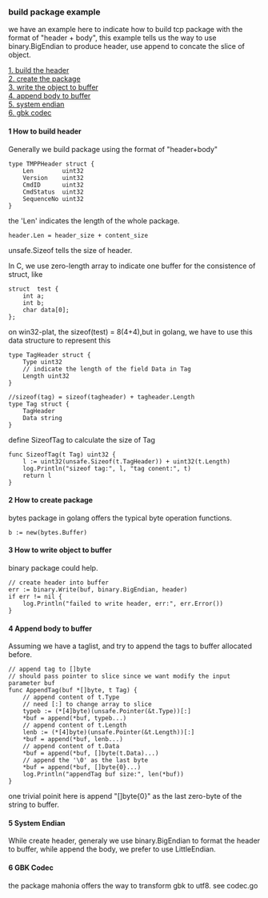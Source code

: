 ### build package example
we have an example here to indicate how to build tcp package with the format of "header + body", this example tells us the way to use binary.BigEndian to produce header, use append to concate the slice of object.


<a href="#anchor_build_header"> 1. build the header </a><br>
<a href="#anchor_create_package"> 2. create the package </a><br>
<a href="#anchor_write_object"> 3. write the object to buffer </a><br>
<a href="#anchor_append_body"> 4. append body to buffer </a><br>
<a href="#anchor_system_endian"> 5. system endian </a><br>
<a href="#anchor_gbk_codec"> 6. gbk codec </a><br>

#### <a name="anchor_build_header">1 How to build header</a>
Generally we build package using the format of "header+body"

>
    type TMPPHeader struct {
	    Len        uint32
	    Version    uint32
	    CmdID      uint32
	    CmdStatus  uint32
	    SequenceNo uint32
	}

the 'Len' indicates the length of the whole package.
> 	
	header.Len = header_size + content_size

unsafe.Sizeof tells the size of header.

In C, we use zero-length array to indicate one buffer for the consistence of struct, like
> 	
	struct  test {
		int a;
		int b;
		char data[0];
	};

on win32-plat, the sizeof(test) = 8(4+4),but in golang, we have to use this data structure to represent this

>
	type TagHeader struct {
		Type uint32
		// indicate the length of the field Data in Tag
		Length uint32
	}
    
	//sizeof(tag) = sizeof(tagheader) + tagheader.Length
    type Tag struct {
	    TagHeader
	    Data string
    }

define SizeofTag to calculate the size of Tag
> 	
	func SizeofTag(t Tag) uint32 {
		l := uint32(unsafe.Sizeof(t.TagHeader)) + uint32(t.Length)
		log.Println("sizeof tag:", l, "tag conent:", t)
		return l
	}

	
#### <a name="anchor_create_package">2 How to create package</a>
bytes package in golang offers the typical byte operation functions.
> 	
	b := new(bytes.Buffer)


#### <a name="anchor_write_object">3 How to write object to buffer</a>
binary package could help.
> 	
	// create header into buffer
	err := binary.Write(buf, binary.BigEndian, header)
	if err != nil {
		log.Println("failed to write header, err:", err.Error())
	}
	
	
#### <a name="anchor_append_body">4 Append body to buffer</a>
Assuming we have a taglist, and try to append the tags to buffer allocated before.
>	
	// append tag to []byte
	// should pass pointer to slice since we want modify the input parameter buf
	func AppendTag(buf *[]byte, t Tag) {
		// append content of t.Type
		// need [:] to change array to slice
		typeb := (*[4]byte)(unsafe.Pointer(&t.Type))[:]
		*buf = append(*buf, typeb...)
		// append content of t.Length
		lenb := (*[4]byte)(unsafe.Pointer(&t.Length))[:]
		*buf = append(*buf, lenb...)
		// append content of t.Data
		*buf = append(*buf, []byte(t.Data)...)
		// append the '\0' as the last byte
		*buf = append(*buf, []byte{0}...)
		log.Println("appendTag buf size:", len(*buf))
	}

one trivial poinit here is append "[]byte{0}" as the last zero-byte of the string to buffer.


#### <a name="anchor_system_endian">5 System Endian</a>
While create header, generaly we use binary.BigEndian to format the header to buffer, while append the body, we prefer to use LittleEndian.

#### <a name="anchor_gbk_codec"> 6 GBK Codec</a>
the package mahonia offers the way to transform gbk to utf8. see codec.go

